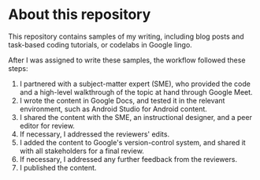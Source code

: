 # About this repository

This repository contains samples of my writing, including blog posts and task-based coding tutorials, or codelabs in Google lingo. 

After I was assigned to write these samples, the workflow followed these steps:
1. I partnered with a subject-matter expert (SME), who provided the code and a high-level walkthrough of the topic at hand through Google Meet. 
1. I wrote the content in Google Docs, and tested it in the relevant environment, such as Android Studio for Android content. 
1. I shared the content with the SME, an instructional designer, and a peer editor for review. 
1. If necessary, I addressed the reviewers' edits. 
1. I added the content to Google's version-control system, and shared it with all stakeholders for a final review. 
1. If necessary, I addressed any further feedback from the reviewers.
1. I published the content.
